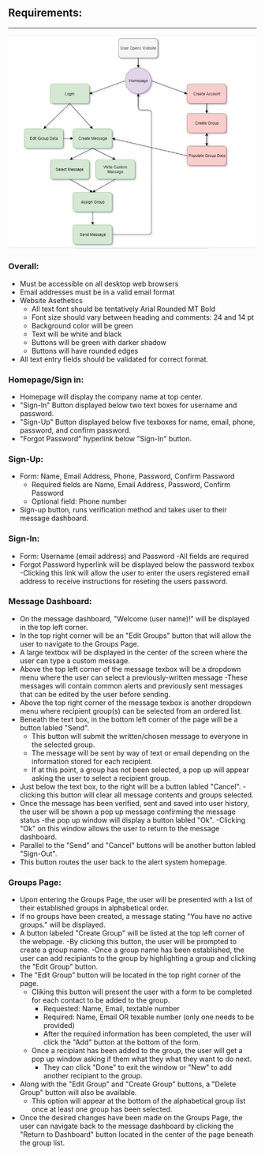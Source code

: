 ## **Requirements:** 
---
![alt text](BasicFlow.PNG)
### **Overall:**
  - Must be accessible on all desktop web browsers
  -	Email addresses must be in a valid email format
  - Website Asethetics
	- All text font should be tentatively Arial Rounded MT Bold
	- Font size should vary between heading and comments: 24 and 14 pt
	- Background color will be green
	- Text will be white and black
	- Buttons will be green with darker shadow
	- Buttons will have rounded edges
  - All text entry fields should be validated for correct format.
### **Homepage/Sign in:**
  - Homepage will display the company name at top center.
  - "Sign-In" Button displayed below two text boxes for username and password.
  - "Sign-Up" Button displayed below five texboxes for name, email, phone, password, and confirm password. 
  - "Forgot Password" hyperlink below "Sign-In" button. 
### **Sign-Up:**
  -	Form: Name, Email Address, Phone, Password, Confirm Password
	- Required fields are Name, Email Address, Password, Confirm Password
	- Optional field: Phone number
  -	Sign-up button, runs verification method and takes user to their message dashboard.
### **Sign-In:** 
  - Form: Username (email address) and Password
	-All fields are required
  - Forgot Password hyperlink will be displayed below the password texbox
  	-Clicking this link will allow the user to enter the users registered email address to receive instructions for reseting the users password.
### **Message Dashboard:**
  - On the message dashboard, "Welcome (user name)!" will be displayed in the top left corner.
  - In the top right corner will be an "Edit Groups" button that will allow the user to navigate to the Groups Page.
  - A large textbox will be displayed in the center of the screen where the user can type a custom message.
  - Above the top left corner of the message texbox will be a dropdown menu where the user can select a previously-written message
  	-These messages will contain common alerts and previously sent messages that can be edited by the user before sending.
  - Above the top right corner of the message texbox is another dropdown menu where recipient group(s) can be selected from an ordered list.
  - Beneath the text box, in the bottom left corner of the page will be a button labled "Send". 
  	- This button will submit the written/chosen message to everyone in the selected group.
	- The message will be sent by way of text or email depending on the information stored for each recipient.
	- If at this point, a group has not been selected, a pop up will appear asking the user to select a recipient group.
  - Just below the text box, to the right will be a button labled "Cancel".
  	-clicking this button will clear all message contents and groups selected.
  - Once the message has been verified, sent and saved into user history, the user will be shown a pop up message confirming the message status
  	-the pop up window will display a button labled "Ok".
	-Clicking "Ok" on this window allows the user to return to the message dashboard. 
  - Parallel to the "Send" and "Cancel" buttons will be another button labled "Sign-Out".
  - This button routes the user back to the alert system homepage.
### **Groups Page:**
  - Upon entering the Groups Page, the user will be presented with a list of their established groups in alphabetical order.
  - If no groups have been created, a message stating "You have no active groups." will be displayed.
  - A button labeled "Create Group" will be listed at the top left corner of the webpage.
  	-By clicking this button, the user will be prompted to create a group name.
	-Once a group name has been established, the user can add recipiants to the group by highlighting a group and clicking the "Edit Group" button.
  - The "Edit Group" button will be located in the top right corner of the page.
  	- Cliking this button will present the user with a form to be completed for each contact to be added to the group.
		- Requested: Name, Email, textable number
		- Required: Name, Email OR texable number (only one needs to be provided)
		- After the required information has been completed, the user will click the "Add" button at the bottom of the form.
	- Once a recipiant has been added to the group, the user will get a pop up window asking if them what they what they want to do next.
		- They can click "Done" to exit the window or "New" to add another recipiant to the group.
  - Along with the "Edit Group" and "Create Group" buttons, a "Delete Group" button will also be available.  
	- This option will appear at the bottom of the alphabetical group list once at least one group has been selected.
  - Once the desired changes have been made on the Groups Page, the user can navigate back to the message dashboard by clicking the "Return to Dashboard" button located in the center of the page beneath the group list.
